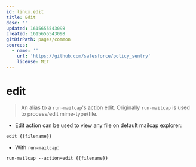 ```yaml
---
id: linux.edit
title: Edit
desc: ''
updated: 1615655543098
created: 1615655543098
gitDirPath: pages/common
sources:
  - name: ''
    url: 'https://github.com/salesforce/policy_sentry'
    license: MIT
---
```

# edit

> An alias to a `run-mailcap`'s action edit.
> Originally `run-mailcap` is used to process/edit mime-type/file.

- Edit action can be used to view any file on default mailcap explorer:

`edit {{filename}}`

- With `run-mailcap`:

`run-mailcap --action=edit {{filename}}`

